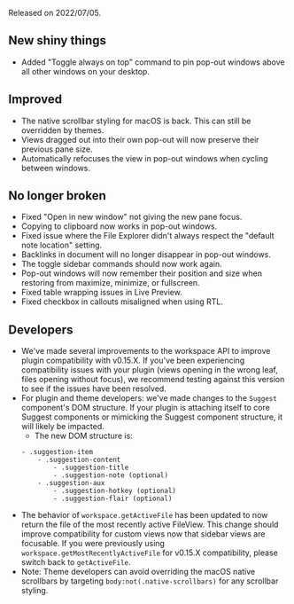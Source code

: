 Released on 2022/07/05.

## New shiny things

- Added "Toggle always on top" command to pin pop-out windows above all other windows on your desktop.

## Improved

- The native scrollbar styling for macOS is back. This can still be overridden by themes.
- Views dragged out into their own pop-out will now preserve their previous pane size.
- Automatically refocuses the view in pop-out windows when cycling between windows.

## No longer broken

- Fixed "Open in new window" not giving the new pane focus.
- Copying to clipboard now works in pop-out windows.
- Fixed issue where the File Explorer didn't always respect the "default note location" setting.
- Backlinks in document will no longer disappear in pop-out windows.
- The toggle sidebar commands should now work again.
- Pop-out windows will now remember their position and size when restoring from maximize, minimize, or fullscreen.
- Fixed table wrapping issues in Live Preview.
- Fixed checkbox in callouts misaligned when using RTL.

## Developers

- We've made several improvements to the workspace API to improve plugin compatibility with v0.15.X. If you've been experiencing compatibility issues with your plugin (views opening in the wrong leaf, files opening without focus), we recommend testing against this version to see if the issues have been resolved.
- For plugin and theme developers: we've made changes to the `Suggest` component's DOM structure. If your plugin is attaching itself to core Suggest components or mimicking the Suggest component structure, it will likely be impacted.
	- The new DOM structure is:
	```
	- .suggestion-item
		- .suggestion-content
			- .suggestion-title
			- .suggestion-note (optional)
		- .suggestion-aux
			- .suggestion-hotkey (optional)
			- .suggestion-flair (optional)
    ```
- The behavior of `workspace.getActiveFile` has been updated to now return the file of the most recently active FileView. This change should improve compatibility for custom views now that sidebar views are focusable. If you were previously using `workspace.getMostRecentlyActiveFile` for v0.15.X compatibility, please switch back to `getActiveFile`.
- Note: Theme developers can avoid overriding the macOS native scrollbars by targeting `body:not(.native-scrollbars)` for any scrollbar styling.
